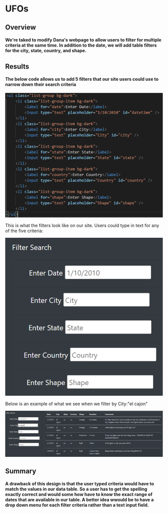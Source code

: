 # UFOs

## Overview

#### We're taked to modify Dana's webpage to allow users to filter for multiple criteria at the same time. In addition to the date, we will add table filters for the city, state, country, and shape. 

## Results

#### The below code allows us to add 5 filters that our site users could use to narrow down their search criteria

![filtercode](/filtercode.PNG)

This is what the filters look like on our site. Users could type in text for any of the five criteria:

![filters](/Filters.PNG)

Below is an example of what we see when we filter by City:"el cajon"

![filteredbycity](/filteredbycity.PNG)


## Summary

#### A drawback of this design is that the user typed criteria would have to match the values in our data table. So a user has to get the spelling exactly correct and would some how have to know the exact range of dates that are available in our table. A better idea wwould be to have a drop down menu for each filter criteria rather than a text input field.  
